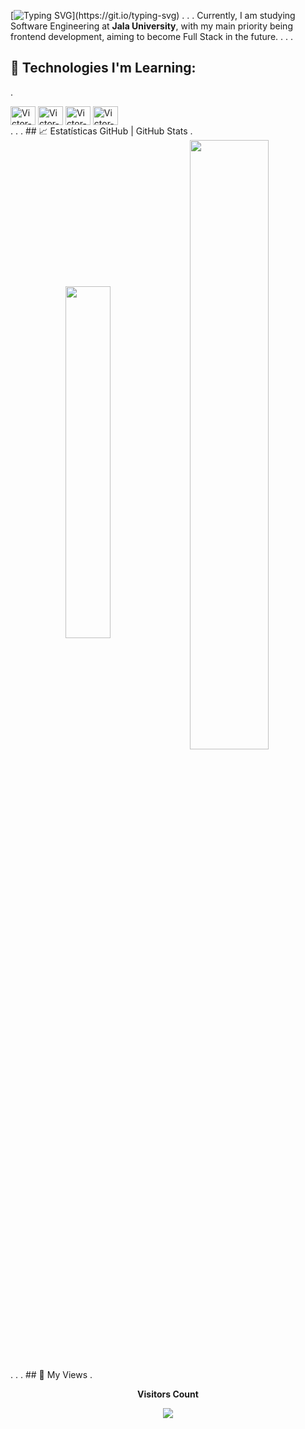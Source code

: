 [![Typing SVG](https://readme-typing-svg.herokuapp.com/?color=00bfbf&size=35&center=true&vCenter=true&width=1000&lines=Hello,+World!!!;My+Name´s+Victor+Pessoa;Frontend+Developer;Always+Learning+New+Technologies!)](https://git.io/typing-svg)
.
.
.
Currently, I am studying Software Engineering at **Jala University**, with my main priority being frontend development, aiming to become Full Stack in the future.
.
.
.
## 🚀 Technologies I'm Learning:
.
<div>
  <img align="center" alt="Victor-Figma" height="30" width="40" src="https://cdn.jsdelivr.net/gh/devicons/devicon/icons/figma/figma-original.svg">
  <img align="center" alt="Victor-Vue" height="30" width="40" src="https://cdn.jsdelivr.net/gh/devicons/devicon/icons/vuejs/vuejs-original.svg">
  <img align="center" alt="Victor-Nuxt" height="30" width="40" src="https://cdn.jsdelivr.net/gh/devicons/devicon/icons/nuxtjs/nuxtjs-original.svg">
  <img align="center" alt="Victor-TS" height="30" width="40" src="https://cdn.jsdelivr.net/gh/devicons/devicon/icons/typescript/typescript-original.svg">
</div>
.
.
.
## 📈 Estatísticas GitHub | GitHub Stats
.
<div align="center">
  <img width="38%" align="center" src="https://github-readme-stats.vercel.app/api/top-langs/?username=victorpessoa01&layout=compact&langs_count=7&theme=radical&title_color=fff&text_color=fff" />
  <img width="50%" align="center" src="https://github-readme-stats.vercel.app/api?username=victorpessoa01&show_icons=true&theme=radical&title_color=fff&text_color=fff" />
</div>
<br clear="both">
.
.
.
## 👀 My Views
.
<div align="center">
<p align="centre">
  <b>Visitors Count</b>
</p>  
<p align="center">
  <img align="center" src="https://profile-counter.glitch.me/{victorpessoa01}/count.svg"/>
</p> 
</div>
